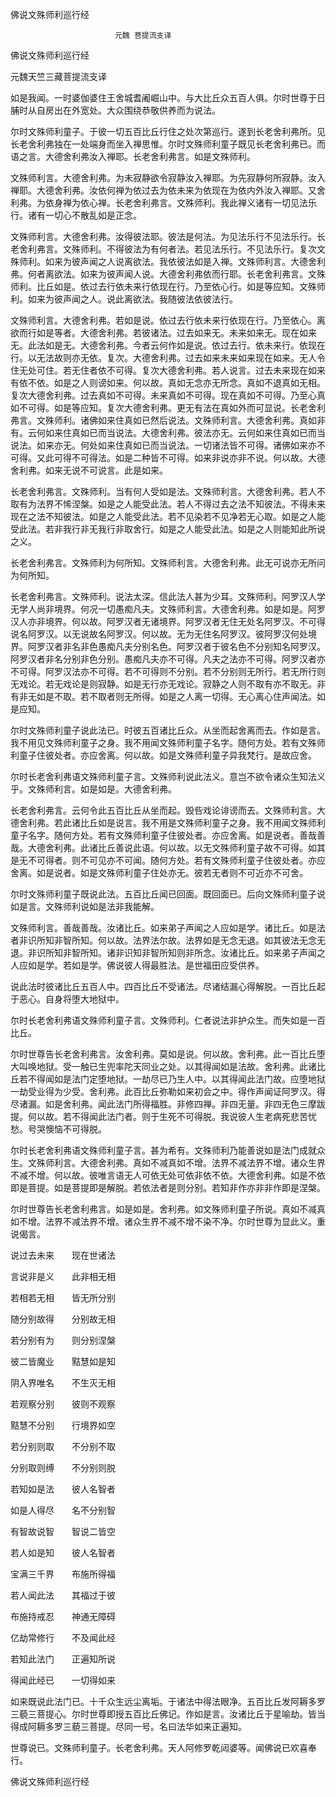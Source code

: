   佛说文殊师利巡行经  

                        　　元魏 菩提流支译  

佛说文殊师利巡行经  

元魏天竺三藏菩提流支译  

如是我闻。一时婆伽婆住王舍城耆阇崛山中。与大比丘众五百人俱。尔时世尊于日脯时从自房出在外宽处。大众围绕恭敬供养而为说法。  

尔时文殊师利童子。于彼一切五百比丘行住之处次第巡行。遂到长老舍利弗所。见长老舍利弗独在一处端身而坐入禅思惟。尔时文殊师利童子既见长老舍利弗已。而语之言。大德舍利弗汝入禅耶。长老舍利弗言。如是文殊师利。  

文殊师利言。大德舍利弗。为未寂静欲令寂静汝入禅耶。为先寂静何所寂静。汝入禅耶。大德舍利弗。汝依何禅为依过去为依未来为依现在为依内外汝入禅耶。又舍利弗。为依身禅为依心禅。长老舍利弗言。文殊师利。我此禅义诸有一切见法乐行。诸有一切心不散乱如是正念。  

文殊师利言。大德舍利弗。汝得彼法耶。彼法是何法。为见法乐行不见法乐行。长老舍利弗言。文殊师利。不得彼法为有何者法。若见法乐行。不见法乐行。复次文殊师利。如来为彼声闻之人说离欲法。我依彼法如是入禅。文殊师利言。大德舍利弗。何者离欲法。如来为彼声闻人说。大德舍利弗依而行耶。长老舍利弗言。文殊师利。比丘如是。依过去行依未来行依现在行。乃至依心行。如是等应知。文殊师利。如来为彼声闻之人。说此离欲法。我随彼法依彼法行。  

文殊师利言。大德舍利弗。若如是说。依过去行依未来行依现在行。乃至依心。离欲而行如是等者。大德舍利弗。若彼诸法。过去如来无。未来如来无。现在如来无。此法如是无。大德舍利弗。今者云何作如是说。依过去行。依未来行。依现在行。以无法故则亦无依。复次。大德舍利弗。过去如来未来如来现在如来。无人令住无处可住。若无住者依不可得。复次大德舍利弗。若人说言。过去未来现在如来有依不依。如是之人则谤如来。何以故。真如无念亦无所念。真如不退真如无相。复次大德舍利弗。过去真如不可得。未来真如不可得。现在真如不可得。乃至心真如不可得。如是等应知。复次大德舍利弗。更无有法在真如外而可显说。长老舍利弗言。文殊师利。诸佛如来住真如已然后说法。文殊师利言。大德舍利弗。真如非有。云何如来住真如已而当说法。大德舍利弗。彼法亦无。云何如来住真如已而当说法。如来亦无。何处如来住真如已而当说法。一切诸法皆不可得。诸佛如来亦不可得。又此可得不可得法。如是二种皆不可得。如来非说亦非不说。何以故。大德舍利弗。如来无说不可说言。此是如来。  

长老舍利弗言。文殊师利。当有何人受如是法。文殊师利言。大德舍利弗。若人不取有为法界不悕涅槃。如是之人能受此法。若人不得过去之法不知彼法。不得未来现在之法不知彼法。如是之人能受此法。若不见染若不见净若无心取。如是之人能受此法。若非我行非无我行非取舍行。如是之人能受此法。如是之人则能知此所说之义。  

长老舍利弗言。文殊师利为何所知。文殊师利言。大德舍利弗。此无可说亦无所问为何所知。  

长老舍利弗言。文殊师利。说法太深。信此法人甚为少耳。文殊师利。阿罗汉人学无学人尚非境界。何况一切愚痴凡夫。文殊师利言。大德舍利弗。如是如是。阿罗汉人亦非境界。何以故。阿罗汉者无诸境界。阿罗汉者无住无处名阿罗汉。不可得说名阿罗汉。以无说故名阿罗汉。何以故。无为无住名阿罗汉。彼阿罗汉何处境界。阿罗汉者非名非色愚痴凡夫分别名色。阿罗汉者于彼名色不分别知名阿罗汉。阿罗汉者非名分别非色分别。愚痴凡夫亦不可得。凡夫之法亦不可得。阿罗汉者亦不可得。阿罗汉法亦不可得。若不可得则不分别。若不分别则无所行。若无所行则无戏论。若无戏论是则寂静。如是无行亦无戏论。寂静之人则不取有亦不取无。非有非无如是不取。若不取者则无所得。如是之人离一切得。无心离心住声闻法。如是应知。  

尔时文殊师利童子说此法已。时彼五百诸比丘众。从坐而起舍离而去。作如是言。我不用见文殊师利童子之身。我不用闻文殊师利童子名字。随何方处。若有文殊师利童子住彼处者。亦应舍离。何以故。如是文殊师利童子异我梵行。是故应舍。  

尔时长老舍利弗语文殊师利童子言。文殊师利说此法义。意岂不欲令诸众生知法义乎。文殊师利言。如是如是。大德舍利弗。  

长老舍利弗言。云何令此五百比丘从坐而起。毁呰戏论诽谤而去。文殊师利言。大德舍利弗。若此诸比丘如是说言。我不用是文殊师利童子之身。我不用闻文殊师利童子名字。随何方处。若有文殊师利童子住彼处者。亦应舍离。如是说者。善哉善哉。大德舍利弗。此诸比丘善说此语。何以故。以无文殊师利童子故不可得。如其是无不可得者。则不可见亦不可闻。随何方处。若有文殊师利童子住彼处者。亦应舍离。如是说者。如是文殊师利童子住处亦无。彼若无者则不可近亦不可舍。  

尔时文殊师利童子既说此法。五百比丘闻已回面。既回面已。后向文殊师利童子说如是言。文殊师利说如是法非我能解。  

文殊师利言。善哉善哉。汝诸比丘。如来弟子声闻之人应如是学。诸比丘。如是法者非识所知非智所知。何以故。法界法尔故。法界如是无念无退。如其彼法无念无退。非识所知非智所知。诸非识知非智所知则非所念。汝诸比丘。如来弟子声闻之人应如是学。若如是学。佛说彼人得最胜法。是世福田应受供养。  

说此法时彼诸比丘五百人中。四百比丘不受诸法。尽诸结漏心得解脱。一百比丘起于恶心。自身将堕大地狱中。  

尔时长老舍利弗语文殊师利童子言。文殊师利。仁者说法非护众生。而失如是一百比丘。  

尔时世尊告长老舍利弗言。汝舍利弗。莫如是说。何以故。舍利弗。此一百比丘堕大叫唤地狱。受一触已生兜率陀天同业之处。以其得闻如是法故。舍利弗。此诸比丘若不得闻如是法门定堕地狱。一劫尽已乃生人中。以其得闻此法门故。应堕地狱一劫受业得为少受。舍利弗。此百比丘弥勒如来初会之中。得作声闻证阿罗汉。得尽诸漏。如是舍利弗。闻此法门所得福胜。非修四禅。非四无量。非四无色三摩跋提。何以故。若不得闻此法门者。则于生死不可得脱。我说彼人生老病死悲苦忧愁。号哭懊恼不可得脱。  

尔时长老舍利弗语文殊师利童子言。甚为希有。文殊师利乃能善说如是法门成就众生。文殊师利言。大德舍利弗。真如不减真如不增。法界不减法界不增。诸众生界不减不增。何以故。彼唯言语无人可依无处可依非依不依。大德舍利弗。如是不依即是菩提。如是菩提即是解脱。若依法者是则分别。若知非作亦非非作即是涅槃。  

尔时世尊告长老舍利弗言。如是如是。舍利弗。如文殊师利童子所说。真如不减真如不增。法界不减法界不增。诸众生界不减不增不染不净。尔时世尊为显此义。重说偈言。  

说过去未来　　现在世诸法  

言说非是义　　此非相无相  

若相若无相　　皆无所分别  

随分别故得　　分别故无相  

若分别有为　　则分别涅槃  

彼二皆魔业　　黠慧如是知  

阴入界唯名　　不生灭无相  

若观察分别　　彼则不观察  

黠慧不分别　　行境界如空  

若分别则取　　不分别不取  

分别取则缚　　不分别则脱  

若知如是法　　彼人名智者  

如是人得尽　　名不分别智  

有智故说智　　智说二皆空  

若人如是知　　彼人名智者  

宝满三千界　　布施所得福  

若人闻此法　　其福过于彼  

布施持戒忍　　神通无障碍  

亿劫常修行　　不及闻此经  

若知此法门　　正遍知所说  

得闻此经已　　一切得如来  

如来既说此法门已。十千众生远尘离垢。于诸法中得法眼净。五百比丘发阿耨多罗三藐三菩提心。尔时世尊即授五百比丘佛记。作如是言。汝诸比丘于星喻劫。皆当得成阿耨多罗三藐三菩提。尽同一号。名曰法华如来正遍知。  

世尊说已。文殊师利童子。长老舍利弗。天人阿修罗乾闼婆等。闻佛说已欢喜奉行。  

佛说文殊师利巡行经  
